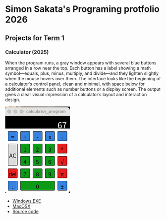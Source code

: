 # Simon Sakata's Programing protfolio 2026

## Projects for Term 1

### Calculator (2025)

When the program runs, a gray window appears with several blue buttons arranged in a row near the top. Each button has a label showing a math symbol—equals, plus, minus, multiply, and divide—and they lighten slightly when the mouse hovers over them. The interface looks like the beginning of a calculator’s control panel, clean and minimal, with space below for additional elements such as number buttons or a display screen. The output gives a clear visual impression of a calculator’s layout and interaction design.

![Running Calculator](https://github.com/Ramentooth/portfolio/blob/main/images/calculator.png?raw=true
)

* [Windows EXE](https://github.com/Ramentooth/portfolio/blob/main/src/windows-amd64.zip)
* [MacOSX](https://github.com/Ramentooth/portfolio/blob/main/src/Calculator/macos-aarch64.zip)
* [Source code](https://github.com/Ramentooth/portfolio/tree/main/src/Calculator)
